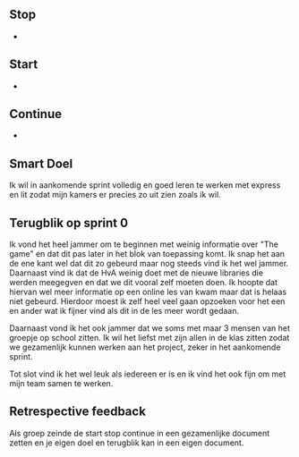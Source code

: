 ## Stop

-

## Start

-

## Continue

-

## Smart Doel

Ik wil in aankomende sprint volledig en goed leren te werken met express en lit zodat mijn kamers er precies zo uit zien zoals ik wil.

## Terugblik op sprint 0

Ik vond het heel jammer om te beginnen met weinig informatie over "The game" en dat dit pas later in het blok van toepassing komt. Ik snap het aan de ene kant wel dat dit zo gebeurd maar nog steeds vind ik het wel jammer. Daarnaast vind ik dat de HvA weinig doet met de nieuwe libraries die werden meegegven en dat we dit vooral zelf moeten doen. Ik hoopte dat hiervan wel meer informatie op een online les van kwam maar dat is helaas niet gebeurd. Hierdoor moest ik zelf heel veel gaan opzoeken voor het een en ander wat ik fijner vind als dit in de les meer wordt gedaan.

Daarnaast vond ik het ook jammer dat we soms met maar 3 mensen van het groepje op school zitten. Ik wil het liefst met zijn allen in de klas zitten zodat we gezamenlijk kunnen werken aan het project, zeker in het aankomende sprint.

Tot slot vind ik het wel leuk als iedereen er is en ik vind het ook fijn om met mijn team samen te werken.

## Retrespective feedback

Als groep zeinde de start stop continue in een gezamenlijke document zetten en je eigen doel en terugblik kan in een eigen document.
